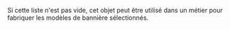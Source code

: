 Si cette liste n'est pas vide, cet objet peut être utilisé dans un métier pour fabriquer les modèles de bannière sélectionnés.